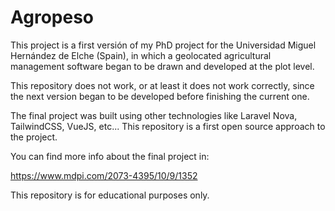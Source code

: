 # Agropeso
This project is a first versión of my PhD project for the Universidad Miguel Hernández de Elche (Spain), in which a geolocated agricultural management software began to be drawn and developed at the plot level. 

This repository does not work, or at least it does not work correctly, since the next version began to be developed before finishing the current one.

The final project was built using other technologies like Laravel Nova, TailwindCSS, VueJS, etc... This repository is a first open source approach to the project. 

You can find more info about the final project in: 

https://www.mdpi.com/2073-4395/10/9/1352


This repository is for educational purposes only.

